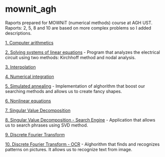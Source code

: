 # mownit_agh
Raports prepared for MOWNiT (numerical methods) course at AGH UST. Raports: 2, 5, 8 and 10 are based on more complex problems so I added descriptions.

[1. Computer arithmetics](https://github.com/peep-hole/mownit-agh/tree/main/lab1)

[2. Solving systems of linear equations](https://github.com/peep-hole/mownit-agh/tree/main/lab2) - Program that analyzes the electrical circuit using two methods: Kirchhoff method and nodal analysis.

[3. Interpolation](https://github.com/peep-hole/mownit-agh/tree/main/lab3)


[4. Numerical integration](https://github.com/peep-hole/mownit-agh/tree/main/lab4)

[5. Simulated annealing](https://github.com/peep-hole/mownit-agh/tree/main/lab5) - Implementation of alghorithm that boost our searching methods and allows us to create fancy shapes.

[6. Nonlinear equations](https://github.com/peep-hole/mownit-agh/tree/main/lab6)

[7. Singular Value Decomposition](https://github.com/peep-hole/mownit-agh/tree/main/lab7)

[8. Singular Value Decomposition - Search Engine](https://github.com/peep-hole/mownit-agh/tree/main/lab8) - Application that allows us to search phrases using SVD method.

[9. Discrete Fourier Transform](https://github.com/peep-hole/mownit-agh/tree/main/lab9)


[10. Discrete Fourier Transform - OCR](https://github.com/peep-hole/mownit-agh/tree/main/lab10) - Alghorithm that finds and recognizes patterns on pictures. It allows us to recognize text from image. 
